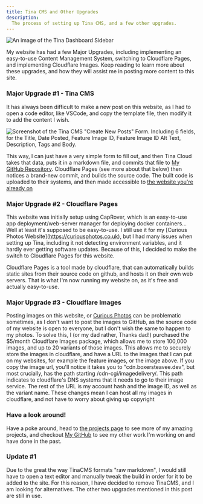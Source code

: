 ```yaml
---
title: Tina CMS and Other Upgrades
description:
  The process of setting up Tina CMS, and a few other upgrades.
---
```

![An image of the Tina Dashboard Sidebar](https://cdn.boxersteavee.dev/cdn-cgi/imagedelivery/8mDeb5dj0w69F4TILSzPUQ/ea7c4bea-e78c-45b5-5cb2-d3f33d393c00/public)

My website has had a few Major Upgrades, including implementing an easy-to-use Content Management System, switching to Cloudflare Pages, and implementing Cloudflare Images. Keep reading to learn more about these upgrades, and how they will assist me in posting more content to this site.

### Major Upgrade #1 - Tina CMS

It has always been difficult to make a new post on this website, as I had to open a code editor, like VSCode, and copy the template file, then modify it to add the content I wish.

![Screenshot of the Tina CMS "Create New Posts" Form. Including 6 fields, for the Title, Date Posted, Feature Image ID, Feature Image ID Alt Text, Description, Tags and Body.](https://cdn.boxersteavee.dev/cdn-cgi/imagedelivery/8mDeb5dj0w69F4TILSzPUQ/a651b93b-5fca-4ebe-2971-af313dfbec00/public)


This way, I can just have a very simple form to fill out, and then Tina Cloud takes that data, puts it in a markdown file, and commits that file to [My GitHub Repository](https://github.com/Boxersteavee/website). Cloudflare Pages (see more about that below) then notices a brand-new commit, and builds the source code. The built code is uploaded to their systems, and then made accessible to [the website you're already on](https://boxersteavee.dev)

### Major Upgrade #2 - Cloudflare Pages

This website was initially setup using CapRover, which is an easy-to-use app deployment/web-server manager for deploying docker containers... Well at least it's supposed to be easy-to-use. I still use it for my \[Curious Photos Website]\(https://curiousphotos.co.uk), but I had many issues when setting up Tina, including it not detecting environment variables, and it hardly ever getting software updates. Because of this, I decided to make the switch to Cloudflare Pages for this website.

Cloudflare Pages is a tool made by cloudflare, that can automatically builds static sites from their source code on github, and hosts it on their own web servers. That is what I'm now running my website on, as it's free and actually easy-to-use.

### Major Upgrade #3 - Cloudflare Images

Posting images on this website, or [Curious Photos](https://curiousphotos.co.uk) can be problematic sometimes, as I don't want to post the images to GitHub, as the source code of my website is open to everyone, but I don't wish the same to happen to my photos. To solve this, I (or my dad rather, Thanks dad!) purchased the $5/month Cloudflare Images package, which allows me to store 100,000 images, and up to 20 variants of those images. This allows me to securely store the images in cloudflare, and have a URL to the images that I can put on my websites, for example the feature images, or the image above. If you copy the image url, you'll notice it takes you to "cdn.boxersteavee.dev", but most crucially, has the path starting /cdn-cgi/imagedelivery/. This path indicates to cloudflare's DNS systems that it needs to go to their image service. The rest of the URL is my account hash and the image ID, as well as the variant name. These changes mean I can host all my images in cloudflare, and not have to worry about giving up copyright

### Have a look around!

Have a poke around, head to [the projects page](https://boxersteavee.dev/projects) to see more of my amazing projects, and checkout [My GitHub](https://github.com/Boxersteavee) to see my other work I'm working on and have done in the past.

### Update #1

Due to the great the way TinaCMS formats "raw markdown", I would still have to open a text editor and manually tweak the build in order for it to be added to the site. For this reason, I have decided to remove TinaCMS, and I am looking for alternatives. The other two upgrades mentioned in this post are still in use.